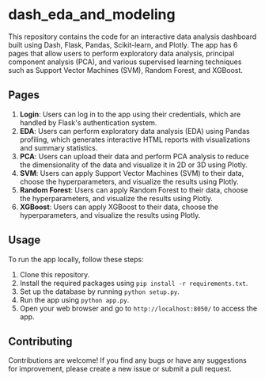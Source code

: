 # dash_eda_and_modeling

This repository contains the code for an interactive data analysis dashboard built using Dash, Flask, Pandas, Scikit-learn, and Plotly. The app has 6 pages that allow users to perform exploratory data analysis, principal component analysis (PCA), and various supervised learning techniques such as Support Vector Machines (SVM), Random Forest, and XGBoost.

## Pages

1. **Login**: Users can log in to the app using their credentials, which are handled by Flask's authentication system.
2. **EDA**: Users can perform exploratory data analysis (EDA) using Pandas profiling, which generates interactive HTML reports with visualizations and summary statistics.
3. **PCA**: Users can upload their data and perform PCA analysis to reduce the dimensionality of the data and visualize it in 2D or 3D using Plotly.
4. **SVM**: Users can apply Support Vector Machines (SVM) to their data, choose the hyperparameters, and visualize the results using Plotly.
5. **Random Forest**: Users can apply Random Forest to their data, choose the hyperparameters, and visualize the results using Plotly.
6. **XGBoost**: Users can apply XGBoost to their data, choose the hyperparameters, and visualize the results using Plotly.

## Usage

To run the app locally, follow these steps:

1. Clone this repository.
2. Install the required packages using `pip install -r requirements.txt`.
3. Set up the database by running `python setup.py`.
4. Run the app using `python app.py`.
5. Open your web browser and go to `http://localhost:8050/` to access the app.

## Contributing

Contributions are welcome! If you find any bugs or have any suggestions for improvement, please create a new issue or submit a pull request.
